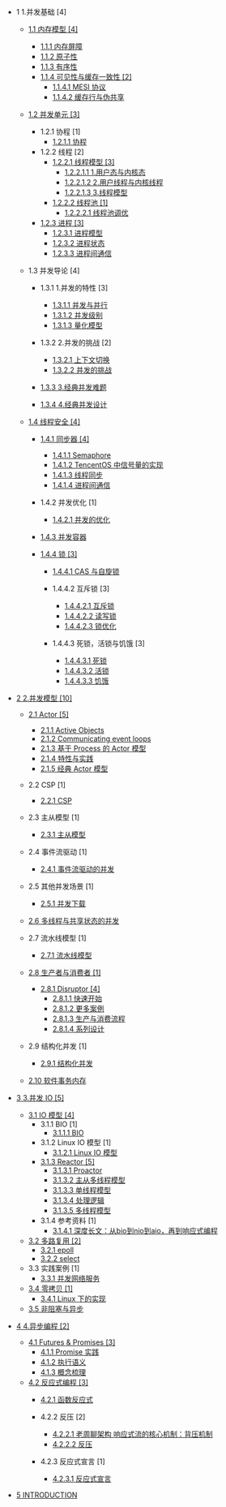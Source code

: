   - 1 1.并发基础 [4]
    - [1.1 内存模型 [4]](/1.并发基础/内存模型/README.md)
      - [1.1.1 内存屏障](/1.并发基础/内存模型/内存屏障.md)
      - [1.1.2 原子性](/1.并发基础/内存模型/原子性.md)
      - [1.1.3 有序性](/1.并发基础/内存模型/有序性.md)
      - [1.1.4 可见性与缓存一致性 [2]](/1.并发基础/内存模型/可见性与缓存一致性/README.md)
        - [1.1.4.1 MESI 协议](/1.并发基础/内存模型/可见性与缓存一致性/MESI%20协议.md)
        - [1.1.4.2 缓存行与伪共享](/1.并发基础/内存模型/可见性与缓存一致性/缓存行与伪共享.md)
    - [1.2 并发单元 [3]](/1.并发基础/并发单元/README.md)
      - 1.2.1 协程 [1]
        - [1.2.1.1 协程](/1.并发基础/并发单元/协程/协程.md)
      - 1.2.2 线程 [2]
        - [1.2.2.1 线程模型 [3]](/1.并发基础/并发单元/线程/线程模型/README.md)
          - [1.2.2.1.1 1.用户态与内核态](/1.并发基础/并发单元/线程/线程模型/1.用户态与内核态.md)
          - [1.2.2.1.2 2.用户线程与内核线程](/1.并发基础/并发单元/线程/线程模型/2.用户线程与内核线程.md)
          - [1.2.2.1.3 3.线程模型](/1.并发基础/并发单元/线程/线程模型/3.线程模型.md)
        - [1.2.2.2 线程池 [1]](/1.并发基础/并发单元/线程/线程池/README.md)
          - [1.2.2.2.1 线程池调优](/1.并发基础/并发单元/线程/线程池/线程池调优.md)
      - [1.2.3 进程 [3]](/1.并发基础/并发单元/进程/README.md)
        - [1.2.3.1 进程模型](/1.并发基础/并发单元/进程/进程模型.md)
        - [1.2.3.2 进程状态](/1.并发基础/并发单元/进程/进程状态.md)
        - [1.2.3.3 进程间通信](/1.并发基础/并发单元/进程/进程间通信.md)
    - 1.3 并发导论 [4]
      - 1.3.1 1.并发的特性 [3]
        - [1.3.1.1 并发与并行](/1.并发基础/并发导论/1.并发的特性/并发与并行.md)
        - [1.3.1.2 并发级别](/1.并发基础/并发导论/1.并发的特性/并发级别.md)
        - [1.3.1.3 量化模型](/1.并发基础/并发导论/1.并发的特性/量化模型.md)
      - 1.3.2 2.并发的挑战 [2]
        - [1.3.2.1 上下文切换](/1.并发基础/并发导论/2.并发的挑战/上下文切换.md)
        - [1.3.2.2 并发的挑战](/1.并发基础/并发导论/2.并发的挑战/并发的挑战.md)
      - [1.3.3 3.经典并发难题](/1.并发基础/并发导论/3.经典并发难题/README.md)
        
      - [1.3.4 4.经典并发设计](/1.并发基础/并发导论/4.经典并发设计/README.md)
        
    - [1.4 线程安全 [4]](/1.并发基础/线程安全/README.md)
      - [1.4.1 同步器 [4]](/1.并发基础/线程安全/同步器/README.md)
        - [1.4.1.1 Semaphore](/1.并发基础/线程安全/同步器/Semaphore.md)
        - [1.4.1.2 TencentOS 中信号量的实现](/1.并发基础/线程安全/同步器/TencentOS%20中信号量的实现.md)
        - [1.4.1.3 线程同步](/1.并发基础/线程安全/同步器/线程同步.md)
        - [1.4.1.4 进程间通信](/1.并发基础/线程安全/同步器/进程间通信.md)
      - 1.4.2 并发优化 [1]
        - [1.4.2.1 并发的优化](/1.并发基础/线程安全/并发优化/并发的优化.md)
      - [1.4.3 并发容器](/1.并发基础/线程安全/并发容器/README.md)
        
      - [1.4.4 锁 [3]](/1.并发基础/线程安全/锁/README.md)
        - [1.4.4.1 CAS 与自旋锁](/1.并发基础/线程安全/锁/CAS%20与自旋锁/README.md)
          
        - 1.4.4.2 互斥锁 [3]
          - [1.4.4.2.1 互斥锁](/1.并发基础/线程安全/锁/互斥锁/互斥锁.md)
          - [1.4.4.2.2 读写锁](/1.并发基础/线程安全/锁/互斥锁/读写锁.md)
          - [1.4.4.2.3 锁优化](/1.并发基础/线程安全/锁/互斥锁/锁优化.md)
        - 1.4.4.3 死锁，活锁与饥饿 [3]
          - [1.4.4.3.1 死锁](/1.并发基础/线程安全/锁/死锁，活锁与饥饿/死锁.md)
          - [1.4.4.3.2 活锁](/1.并发基础/线程安全/锁/死锁，活锁与饥饿/活锁.md)
          - [1.4.4.3.3 饥饿](/1.并发基础/线程安全/锁/死锁，活锁与饥饿/饥饿.md)
  - [2 2.并发模型 [10]](/2.并发模型/README.md)
    - [2.1 Actor [5]](/2.并发模型/Actor/README.md)
      - [2.1.1 Active Objects](/2.并发模型/Actor/Active%20Objects.md)
      - [2.1.2 Communicating event loops](/2.并发模型/Actor/Communicating%20event-loops.md)
      - [2.1.3 基于 Process 的 Actor 模型](/2.并发模型/Actor/基于%20Process%20的%20Actor%20模型.md)
      - [2.1.4 特性与实践](/2.并发模型/Actor/特性与实践.md)
      - [2.1.5 经典 Actor 模型](/2.并发模型/Actor/经典%20Actor%20模型.md)
    - 2.2 CSP [1]
      - [2.2.1 CSP](/2.并发模型/CSP/CSP.md)
    - 2.3 主从模型 [1]
      - [2.3.1 主从模型](/2.并发模型/主从模型/主从模型.md)
    - 2.4 事件流驱动 [1]
      - [2.4.1 事件流驱动的并发](/2.并发模型/事件流驱动/事件流驱动的并发.md)
    - 2.5 其他并发场景 [1]
      - [2.5.1 并发下载](/2.并发模型/其他并发场景/并发下载.md)
    - [2.6 多线程与共享状态的并发](/2.并发模型/多线程与共享状态的并发/README.md)
      
    - 2.7 流水线模型 [1]
      - [2.7.1 流水线模型](/2.并发模型/流水线模型/流水线模型.md)
    - [2.8 生产者与消费者 [1]](/2.并发模型/生产者与消费者/README.md)
      - [2.8.1 Disruptor [4]](/2.并发模型/生产者与消费者/Disruptor/README.md)
        - [2.8.1.1 快速开始](/2.并发模型/生产者与消费者/Disruptor/快速开始.md)
        - [2.8.1.2 更多案例](/2.并发模型/生产者与消费者/Disruptor/更多案例.md)
        - [2.8.1.3 生产与消费流程](/2.并发模型/生产者与消费者/Disruptor/生产与消费流程.md)
        - [2.8.1.4 系列设计](/2.并发模型/生产者与消费者/Disruptor/系列设计.md)
    - 2.9 结构化并发 [1]
      - [2.9.1 结构化并发](/2.并发模型/结构化并发/结构化并发.md)
    - [2.10 软件事务内存](/2.并发模型/软件事务内存/README.md)
      
  - [3 3.并发 IO [5]](/3.并发%20IO/README.md)
    - [3.1 IO 模型 [4]](/3.并发%20IO/IO%20模型/README.md)
      - 3.1.1 BIO [1]
        - [3.1.1.1 BIO](/3.并发%20IO/IO%20模型/BIO/BIO.md)
      - 3.1.2 Linux IO 模型 [1]
        - [3.1.2.1 Linux IO 模型](/3.并发%20IO/IO%20模型/Linux%20IO%20模型/Linux%20IO%20模型.md)
      - [3.1.3 Reactor [5]](/3.并发%20IO/IO%20模型/Reactor/README.md)
        - [3.1.3.1 Proactor](/3.并发%20IO/IO%20模型/Reactor/Proactor.md)
        - [3.1.3.2 主从多线程模型](/3.并发%20IO/IO%20模型/Reactor/主从多线程模型.md)
        - [3.1.3.3 单线程模型](/3.并发%20IO/IO%20模型/Reactor/单线程模型.md)
        - [3.1.3.4 处理逻辑](/3.并发%20IO/IO%20模型/Reactor/处理逻辑.md)
        - [3.1.3.5 多线程模型](/3.并发%20IO/IO%20模型/Reactor/多线程模型.md)
      - 3.1.4 参考资料 [1]
        - [3.1.4.1 深度长文：从bio到nio到aio，再到响应式编程](/3.并发%20IO/IO%20模型/.more/2021-深度长文：从bio到nio到aio，再到响应式编程.md)
    - [3.2 多路复用 [2]](/3.并发%20IO/多路复用/README.md)
      - [3.2.1 epoll](/3.并发%20IO/多路复用/epoll.md)
      - [3.2.2 select](/3.并发%20IO/多路复用/select.md)
    - 3.3 实践案例 [1]
      - [3.3.1 并发网络服务](/3.并发%20IO/实践案例/并发网络服务.md)
    - [3.4 零拷贝 [1]](/3.并发%20IO/零拷贝/README.md)
      - [3.4.1 Linux 下的实现](/3.并发%20IO/零拷贝/Linux%20下的实现.md)
    - [3.5 非阻塞与异步](/3.并发%20IO/非阻塞与异步.md)
  - [4 4.异步编程 [2]](/4.异步编程/README.md)
    - [4.1 Futures & Promises [3]](/4.异步编程/Futures%20&%20Promises/README.md)
      - [4.1.1 Promise 实践](/4.异步编程/Futures%20&%20Promises/Promise%20实践.md)
      - [4.1.2 执行语义](/4.异步编程/Futures%20&%20Promises/执行语义.md)
      - [4.1.3 概念梳理](/4.异步编程/Futures%20&%20Promises/概念梳理.md)
    - [4.2 反应式编程 [3]](/4.异步编程/反应式编程/README.md)
      - [4.2.1 函数反应式](/4.异步编程/反应式编程/函数反应式/README.md)
        
      - 4.2.2 反压 [2]
        - [4.2.2.1 老周聊架构 响应式流的核心机制：背压机制](/4.异步编程/反应式编程/反压/0-老周聊架构-响应式流的核心机制：背压机制.md)
        - [4.2.2.2 反压](/4.异步编程/反应式编程/反压/反压.md)
      - 4.2.3 反应式宣言 [1]
        - [4.2.3.1 反应式宣言](/4.异步编程/反应式编程/反应式宣言/反应式宣言.md)
  - [5 INTRODUCTION](/INTRODUCTION.md)